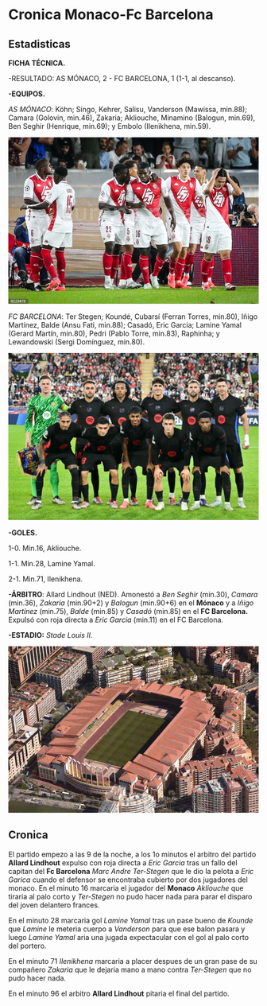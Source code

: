 # Cronica Monaco-Fc Barcelona

## Estadisticas
 
 **FICHA TÉCNICA.**

-RESULTADO: AS MÓNACO, 2 - FC BARCELONA, 1 (1-1, al descanso).

**-EQUIPOS.**

*AS MÓNACO*: Köhn; Singo, Kehrer, Salisu, Vanderson (Mawissa, min.88); Camara (Golovin, min.46), Zakaria; Akliouche, Minamino (Balogun, min.69), Ben Seghir (Henrique, min.69); y Embolo (Ilenikhena, min.59).

![Monaco](Monaco.jpg)

*FC BARCELONA*: Ter Stegen; Koundé, Cubarsí (Ferran Torres, min.80), Iñigo Martínez, Balde (Ansu Fati, min.88); Casadó, Eric Garcia; Lamine Yamal (Gerard Martín, min.80), Pedri (Pablo Torre, min.83), Raphinha; y Lewandowski (Sergi Domínguez, min.80).

![Barça](FCBacelona.jpg)

**-GOLES.**

1-0. Min.16, Akliouche.

1-1. Min.28, Lamine Yamal.

2-1. Min.71, Ilenikhena.

**-ÁRBITRO**: Allard Lindhout (NED). Amonestó a *Ben Seghir* (min.30), *Camara* (min.36), *Zakaria* (min.90+2) y *Balogun* (min.90+6) en el **Mónaco** y a *Iñigo Martínez* (min.75), *Balde* (min.85) y *Casadó* (min.85) en el **FC Barcelona.** Expulsó con roja directa a *Eric Garcia* (min.11) en el FC Barcelona.

**-ESTADIO:** *Stade Louis II.*

![San Luis II](SanLuisSegundo.jpg)

## Cronica

El partido empezo a las 9 de la noche, a los 1o minutos el arbitro del partido **Allard Lindhout** expulso con roja directa a *Eric Garcia* tras un fallo del capitan del **Fc Barcelona** *Marc Andre Ter-Stegen* que le dio la pelota a *Eric Garica* cuando el defensor se encontraba cubierto por dos jugadores del monaco. 
En el minuto 16 marcaria el jugador del **Monaco** *Akliouche* que tiraria al palo corto y *Ter-Stegen* no pudo hacer nada para parar el disparo del joven delantero frances. 

En el minuto 28 marcaria gol *Lamine Yamal* tras un pase bueno de *Kounde* que *Lamine* le meteria cuerpo a *Vanderson* para que ese balon pasara y luego *Lamine Yamal* aria una jugada expectacular con el gol al palo corto del portero.

En el minuto 71 *Ilenikhena* marcaria a placer despues de un gran pase de su compañero *Zakaria* que le dejaria mano a mano contra *Ter-Stegen* que no pudo hacer nada.

En el minuto 96 el arbitro **Allard Lindhout** pitaria el final del partido.
